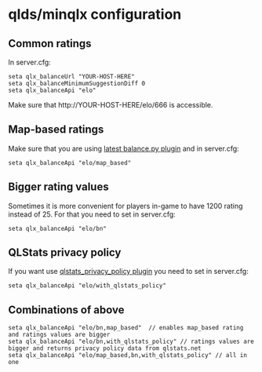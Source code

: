 # qlds/minqlx configuration

## Common ratings
In server.cfg:

```
seta qlx_balanceUrl "YOUR-HOST-HERE"
seta qlx_balanceMinimumSuggestionDiff 0
seta qlx_balanceApi "elo"
```

Make sure that http://YOUR-HOST-HERE/elo/666 is accessible.

## Map-based ratings

Make sure that you are using [latest balance.py plugin](https://github.com/MinoMino/minqlx-plugins/blob/master/balance.py) and in server.cfg:

```
seta qlx_balanceApi "elo/map_based"
```

## Bigger rating values

Sometimes it is more convenient for players in-game to have 1200 rating instead of 25. For that you need to set in server.cfg:

```
seta qlx_balanceApi "elo/bn"
```

## QLStats privacy policy

If you want use [qlstats_privacy_policy plugin](https://github.com/mgaertne/minqlx-plugin-tests/blob/master/src/main/python/qlstats_privacy_policy.py)
you need to set in server.cfg:

```
seta qlx_balanceApi "elo/with_qlstats_policy"
```

## Combinations of above

```
seta qlx_balanceApi "elo/bn,map_based"  // enables map_based rating and ratings values are bigger
seta qlx_balanceApi "elo/bn,with_qlstats_policy" // ratings values are bigger and returns privacy policy data from qlstats.net
seta qlx_balanceApi "elo/map_based,bn,with_qlstats_policy" // all in one

```
